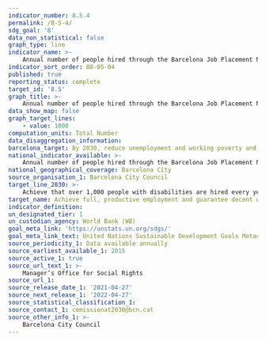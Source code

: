 ```yaml
---
indicator_number: 8.5.4
permalink: /8-5-4/
sdg_goal: '8'
data_non_statistical: false
graph_type: line
indicator_name: >-
    Annual number of people hired through the Barcelona Job Placement Network for People with Disabilities (XIB)
indicator_sort_order: 08-05-04
published: true
reporting_status: complete
target_id: '8.5'
graph_title: >-
    Annual number of people hired through the Barcelona Job Placement Network for People with Disabilities (XIB)
data_show_map: false
graph_target_lines:
    - value: 1000
computation_units: Total Number
data_disaggregation_information: 
barcelona_target: By 2030, reduce unemployment and working poverty and eliminate the gender wage gap, with a redoubled effort concerning job placement for people with disabilities
national_indicator_available: >-
    Annual number of people hired through the Barcelona Job Placement Network for People with Disabilities (XIB)
national_geographical_coverage: Barcelona City
source_organisation_1: Barcelona City Council
target_line_2030: >-
    Achieve that over 1,000 people with disabilities are hired every year by the Barcelona Job Placement Network
target_name: Achieve full, productive employment and guarantee decent work for all women and men, including young people and persons with disabilities, as well as equal pay for work of equal value
indicator_definition:
un_designated_tier: 1
un_custodian_agency: World Bank (WB)
goal_meta_link: 'https://unstats.un.org/sdgs/'
goal_meta_link_text: United Nations Sustainable Development Goals Metadata (pdf 894kB)
source_periodicity_1: Data available annually
source_earliest_available_1: 2015
source_active_1: true
source_url_text_1: >-
    Manager’s Office for Social Rights
source_url_1: 
source_release_date_1: '2021-04-27'
source_next_release_1: '2022-04-27'
source_statistical_classification_1: 
source_contact_1: comissionat2030@bcn.cat
source_other_info_1: >-
    Barcelona City Council
---
```

